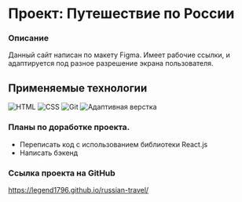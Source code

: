 # Проект: Путешествие по России

### Описание

Данный сайт написан по макету Figma. Имеет рабочие ссылки, и адаптируется под разное разрешение экрана пользователя.

## Применяемые технологии

![HTML](https://img.shields.io/badge/-HTML-7109AA)
![CSS](https://img.shields.io/badge/-CSS-2C17B0)
![Git](https://img.shields.io/badge/-Git-8EEA00)
![Адаптивная верстка](https://img.shields.io/badge/-Адаптивная_верстка-009898)

### Планы по доработке проекта.
* Переписать код с использованием библиотеки React.js
* Написать бэкенд

### Ссылка проекта на GitHub 
https://legend1796.github.io/russian-travel/